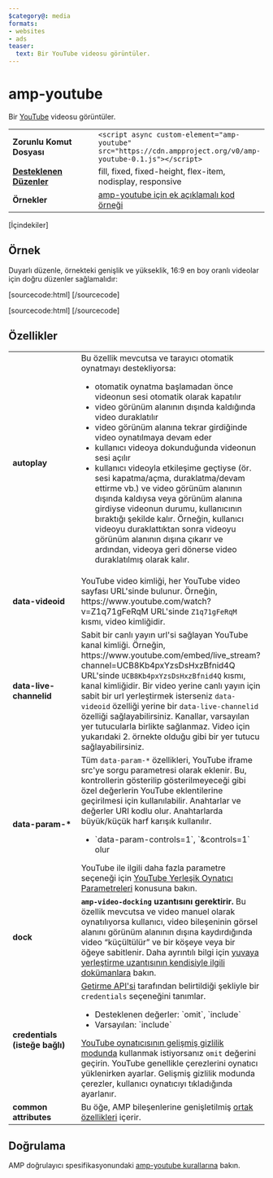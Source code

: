 ```yaml
---
$category@: media
formats:
- websites
- ads
teaser:
  text: Bir YouTube videosu görüntüler.
---
```




<!--
       Copyright 2016 The AMP HTML Authors. All Rights Reserved.

       Licensed under the Apache License, Version 2.0 (the "License");
     you may not use this file except in compliance with the License.
     You may obtain a copy of the License at

     http://www.apache.org/licenses/LICENSE-2.0

     Unless required by applicable law or agreed to in writing, software
     distributed under the License is distributed on an "AS-IS" BASIS,
     WITHOUT WARRANTIES OR CONDITIONS OF ANY KIND, either express or implied.
     See the License for the specific language governing permissions and
     limitations under the License.
-->

# amp-youtube

Bir [YouTube](https://www.youtube.com/) videosu görüntüler.

<table>
  <tr>
    <td width="40%"><strong>Zorunlu Komut Dosyası</strong></td>
    <td><code>&lt;script async custom-element="amp-youtube" src="https://cdn.ampproject.org/v0/amp-youtube-0.1.js">&lt;/script></code></td>
  </tr>
  <tr>
    <td class="col-fourty"><strong><a href="https://www.ampproject.org/docs/guides/responsive/control_layout.html">Desteklenen Düzenler</a></strong></td>
    <td>fill, fixed, fixed-height, flex-item, nodisplay, responsive</td>
  </tr>
  <tr>
    <td width="40%"><strong>Örnekler</strong></td>
    <td><a href="https://ampbyexample.com/components/amp-youtube/">amp-youtube için ek açıklamalı kod örneği</a></td>
  </tr>
</table>

[İçindekiler]

## Örnek

Duyarlı düzenle, örnekteki genişlik ve yükseklik, 16:9 en boy oranlı videolar için doğru düzenler sağlamalıdır:

[sourcecode:html]
<amp-youtube
    data-videoid="mGENRKrdoGY"
    layout="responsive"
    width="480" height="270"></amp-youtube>
  [/sourcecode]

  [sourcecode:html]
  <amp-youtube
      id="myLiveChannel"
      data-live-channelid="UCB8Kb4pxYzsDsHxzBfnid4Q"
      width="358"
      height="204"
      layout="responsive">
    <amp-img
      src="https://i.ytimg.com/vi/Wm1fWz-7nLQ/hqdefault_live.jpg"
      placeholder
      layout="fill"
      />
  </amp-youtube>
  [/sourcecode]

## Özellikler

<table>
  <tr>
    <td width="40%"><strong>autoplay</strong></td>
    <td>Bu özellik mevcutsa ve tarayıcı otomatik oynatmayı destekliyorsa:
      <ul>
        <li>otomatik oynatma başlamadan önce videonun sesi otomatik olarak kapatılır
        </li>
        <li>video görünüm alanının dışında kaldığında video duraklatılır
        </li>
        <li>video görünüm alanına tekrar girdiğinde video oynatılmaya devam eder
        </li>
        <li>kullanıcı videoya dokunduğunda videonun sesi açılır
        </li>
        <li>kullanıcı videoyla etkileşime geçtiyse (ör. sesi kapatma/açma, duraklatma/devam ettirme vb.) ve video görünüm alanının dışında kaldıysa veya görünüm alanına girdiyse videonun durumu, kullanıcının bıraktığı şekilde kalır. Örneğin, kullanıcı videoyu duraklattıktan sonra videoyu görünüm alanının dışına çıkarır ve ardından, videoya geri dönerse video duraklatılmış olarak kalır.
        </li>
      </ul></td>
    </tr>
    <tr>
      <td width="40%"><strong>data-videoid</strong></td>
      <td>YouTube video kimliği, her YouTube video sayfası URL'sinde bulunur.
          Örneğin, https://www.youtube.com/watch?v=Z1q71gFeRqM URL'sinde <code>Z1q71gFeRqM</code> kısmı, video kimliğidir.</td>
      </tr>
      <tr>
        <td width="40%"><strong>data-live-channelid</strong></td>
        <td>Sabit bir canlı yayın url'si sağlayan YouTube kanal kimliği. Örneğin, https://www.youtube.com/embed/live_stream?channel=UCB8Kb4pxYzsDsHxzBfnid4Q URL'sinde <code>UCB8Kb4pxYzsDsHxzBfnid4Q</code> kısmı, kanal kimliğidir. Bir video yerine canlı yayın için sabit bir url yerleştirmek isterseniz <code>data-videoid</code> özelliği yerine bir <code>data-live-channelid</code> özelliği sağlayabilirsiniz. Kanallar, varsayılan yer tutucularla birlikte sağlanmaz. Video için yukarıdaki 2. örnekte olduğu gibi bir yer tutucu sağlayabilirsiniz.</td>
      </tr>
      <tr>
        <td width="40%"><strong>data-param-*</strong></td>
        <td>Tüm <code>data-param-*</code> özellikleri, YouTube iframe src'ye sorgu parametresi olarak eklenir. Bu, kontrollerin gösterilip gösterilmeyeceği gibi özel değerlerin YouTube eklentilerine geçirilmesi için kullanılabilir.
            Anahtarlar ve değerler URI kodlu olur. Anahtarlarda büyük/küçük harf karışık kullanılır.
            <ul>
            <li>`data-param-controls=1`, `&amp;controls=1` olur</li>
          </ul>
          YouTube ile ilgili daha fazla parametre seçeneği için <a href="https://developers.google.com/youtube/player_parameters">YouTube Yerleşik Oynatıcı Parametreleri</a> konusuna bakın.
        </td>
      </tr>
      <tr>
        <td width="40%"><strong>dock</strong></td>
        <td><strong><code>amp-video-docking</code> uzantısını gerektirir.</strong> Bu özellik mevcutsa ve video manuel olarak oynatılıyorsa kullanıcı, video bileşeninin görsel alanını görünüm alanının dışına kaydırdığında video “küçültülür” ve bir köşeye veya bir öğeye sabitlenir.
            Daha ayrıntılı bilgi için <a href="https://github.com/ampproject/amphtml/blob/master/extensions/amp-video-docking/amp-video-docking.md">yuvaya yerleştirme uzantısının kendisiyle ilgili dokümanlara</a> bakın.</td>
        </tr>
        <tr>
          <td width="40%"><strong>credentials (isteğe bağlı)</strong></td>
          <td><a href="https://fetch.spec.whatwg.org/">Getirme API'si</a> tarafından belirtildiği şekliyle bir <code>credentials</code> seçeneğini tanımlar.
            <ul>
              <li>Desteklenen değerler: `omit`, `include`</li>
              <li>Varsayılan: `include`</li>
            </ul>
            <a href="http://www.google.com/support/youtube/bin/answer.py?answer=141046">YouTube oynatıcısının gelişmiş gizlilik modunda</a> kullanmak istiyorsanız <code>omit</code> değerini geçirin.
                YouTube genellikle çerezlerini oynatıcı yüklenirken ayarlar. Gelişmiş gizlilik modunda çerezler, kullanıcı oynatıcıyı tıkladığında ayarlanır.</td>
            </tr>
            <tr>
              <td width="40%"><strong>common attributes</strong></td>
              <td>Bu öğe, AMP bileşenlerine genişletilmiş <a href="https://www.ampproject.org/docs/reference/common_attributes">ortak özellikleri</a> içerir.</td>
            </tr>
          </table>

## Doğrulama

AMP doğrulayıcı spesifikasyonundaki [amp-youtube kurallarına](https://github.com/ampproject/amphtml/blob/master/extensions/amp-youtube/validator-amp-youtube.protoascii) bakın.
